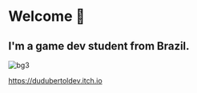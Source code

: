 # Welcome 👋
## I'm a game dev student from Brazil.
![bg3](https://github.com/DuduBertol/DuduBertol/assets/88258208/d6b8dc29-0e99-4dc2-bb1a-7ec4f4b4277c)

https://dudubertoldev.itch.io
<!--
**DuduBertol/DuduBertol** is a ✨ _special_ ✨ repository because its `README.md` (this file) appears on your GitHub profile.

Here are some ideas to get you started:

- 🔭 I’m currently working on ...
- 🌱 I’m currently learning ...
- 👯 I’m looking to collaborate on ...
- 🤔 I’m looking for help with ...
- 💬 Ask me about ...
- 📫 How to reach me: ...
- 😄 Pronouns: ...
- ⚡ Fun fact: ...
-->
